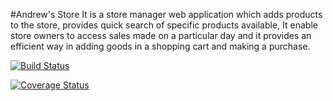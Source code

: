 #Andrew's Store It is a store manager web application which adds products to the store, provides quick search of specific products available, It enable store owners to access sales made on a particular day and it provides an efficient way in adding goods in a shopping cart and making a purchase.

[![Build Status](https://travis-ci.org/Njaya2019/storemanager.svg?branch=ft-add-product-endpoint-161206503)](https://travis-ci.org/Njaya2019/storemanager)

[![Coverage Status](https://coveralls.io/repos/github/Njaya2019/storemanager/badge.svg?branch=ft-add-product-endpoint-161206503)](https://coveralls.io/github/Njaya2019/storemanager?branch=ft-add-product-endpoint-161206503)
